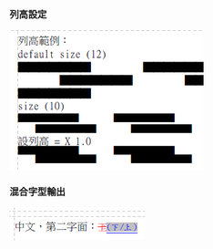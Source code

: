### 列高設定

![](/assets/ch03/sample-line-height.png)


### 混合字型輸出

![](/assets/ch03/sample-mixFont.png)

